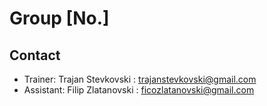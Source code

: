# Group [No.]

## Contact

- Trainer: Trajan Stevkovski : trajanstevkovski@gmail.com
- Assistant: Filip Zlatanovski : ficozlatanovski@gmail.com
